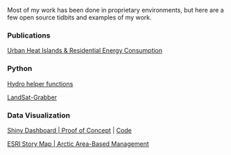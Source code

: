Most of my work has been done in proprietary environments, but here are a few open source tidbits and examples of my work.

### Publications
[Urban Heat Islands & Residential Energy Consumption](https://www.sciencedirect.com/science/article/pii/S2590252020300027?via%3Dihub)
### Python
[Hydro helper functions](https://github.com/alectrusty/hydro_functions/blob/main/processing_functions.py)

[LandSat-Grabber](https://github.com/alectrusty/landsat-grabber)
### Data Visualization
[Shiny Dashboard | Proof of Concept](https://alectrusty.shinyapps.io/pdx_housing_dashboard/) |
[Code](https://github.com/alectrusty/pdx-housing-dashboard)

[ESRI Story Map | Arctic Area-Based Management](http://pdxedu.maps.arcgis.com/apps/Cascade/index.html?appid=eced9a85fa9d40ffa1a73c12f694c49c)
